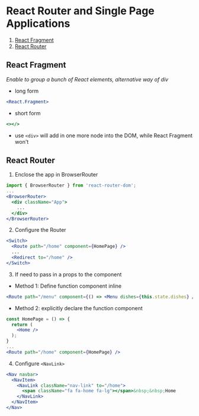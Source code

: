 # React Router and Single Page Applications
  1. [React Fragment](#react-fragment)
  2. [React Router](#react-router)

## React Fragment
_Enable to group a bunch of React elements, alternative way of div_
- long form
```jsx
<React.Fragment>
```
- short form
```jsx
<></>
```
- use `<div>` will add in one more node into the DOM, while React Fragment won't

## React Router
1. Enclose the app in BrowserRouter
```jsx
import { BrowserRouter } from 'react-router-dom';
...
<BrowserRouter>
  <div className="App">
    ...
  </div>
</BrowserRouter>
```
2. Configure the Router
```jsx
<Switch>
  <Route path="/home" component={HomePage} />
  ...
  <Redirect to="/home" />
</Switch>
```

3. If need to pass in a props to the component
  - Method 1: Define function component inline
```jsx
<Route path="/menu" component={() => <Menu dishes={this.state.dishes} /> } />
```
  - Method 2: explicitly declare the function component
```jsx
const HomePage = () => {
  return (
    <Home />
  );
}
...
<Route path="/home" component={HomePage} />
```

4. Configure `<NavLink>`
```jsx
<Nav navbar>
  <NavItem>
    <NavLink className="nav-link" to="/home">
      <span className="fa fa-home fa-lg"></span>&nbsp;&nbsp;Home
    </NavLink>
  </NavItem>
</Nav>
```









